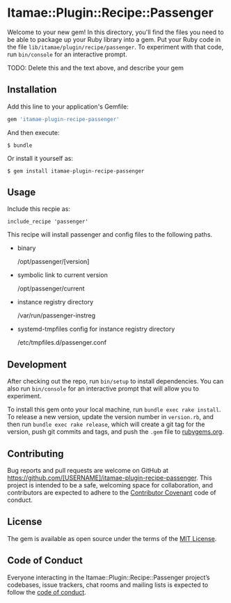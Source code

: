 # Itamae::Plugin::Recipe::Passenger

Welcome to your new gem! In this directory, you'll find the files you need to be able to package up your Ruby library into a gem. Put your Ruby code in the file `lib/itamae/plugin/recipe/passenger`. To experiment with that code, run `bin/console` for an interactive prompt.

TODO: Delete this and the text above, and describe your gem

## Installation

Add this line to your application's Gemfile:

```ruby
gem 'itamae-plugin-recipe-passenger'
```

And then execute:

    $ bundle

Or install it yourself as:

    $ gem install itamae-plugin-recipe-passenger

## Usage

Include this recpie as:

    include_recipe 'passenger'

This recipe will install passenger and config files to the following paths.

* binary

    /opt/passenger/[version]

* symbolic link to current version

    /opt/passenger/current

* instance registry directory

    /var/run/passenger-instreg

*  systemd-tmpfiles config for instance registry directory

    /etc/tmpfiles.d/passenger.conf

## Development

After checking out the repo, run `bin/setup` to install dependencies. You can also run `bin/console` for an interactive prompt that will allow you to experiment.

To install this gem onto your local machine, run `bundle exec rake install`. To release a new version, update the version number in `version.rb`, and then run `bundle exec rake release`, which will create a git tag for the version, push git commits and tags, and push the `.gem` file to [rubygems.org](https://rubygems.org).

## Contributing

Bug reports and pull requests are welcome on GitHub at https://github.com/[USERNAME]/itamae-plugin-recipe-passenger. This project is intended to be a safe, welcoming space for collaboration, and contributors are expected to adhere to the [Contributor Covenant](http://contributor-covenant.org) code of conduct.

## License

The gem is available as open source under the terms of the [MIT License](https://opensource.org/licenses/MIT).

## Code of Conduct

Everyone interacting in the Itamae::Plugin::Recipe::Passenger project’s codebases, issue trackers, chat rooms and mailing lists is expected to follow the [code of conduct](https://github.com/[USERNAME]/itamae-plugin-recipe-passenger/blob/master/CODE_OF_CONDUCT.md).
